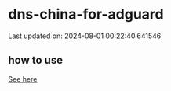 # dns-china-for-adguard

Last updated on: 2024-08-01 00:22:40.641546

## how to use

[See here](https://github.com/AdguardTeam/AdGuardHome/wiki/Configuration#upstreams-from-file)